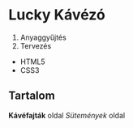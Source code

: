 # Lucky Kávézó
1. Anyaggyűjtés
2. Tervezés


* HTML5
* CSS3

## Tartalom
**Kávéfajták** oldal 
_Sütemények_ oldal
